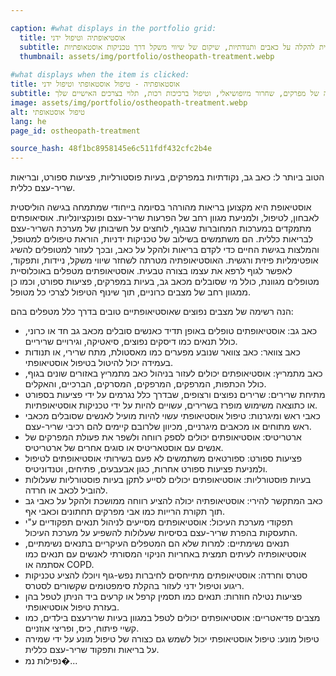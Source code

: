 ```yaml
---

caption: #what displays in the portfolio grid:
  title: אוסטיאופתיה וטיפול ידני
  subtitle: גישה הוליסטית להקלה על כאבים ותנודתיות, שיקום של שיווי משקל דרך טכניקות אוסטאופתיות.
  thumbnail: assets/img/portfolio/ostheopath-treatment.webp
  
#what displays when the item is clicked:
title: אוסטאופתיה - טיפול אוסטאופתי וטיפול ידני
subtitle: הערכת גוף מלא וטיפול מיועדים לטיפוח אי-איזום של שרירים ופשוטה, להקלה על כאבים ושיפור נגישות. טכניקות עשויות לכלול מוביליזציה של מפרקים, שחרור מיופושיאלי, וטיפול ברכיכות רכות, תלוי בצרכים האישיים שלך.
image: assets/img/portfolio/ostheopath-treatment.webp
alt: טיפול אוסטאופתי
lang: he
page_id: ostheopath-treatment

source_hash: 48f1bc8958145e6c511fdf432cfc2b4e
---
```

הטוב ביותר ל: כאב גב, נקודתיות במפרקים, בעיות פוסטורליות, פציעות ספורט, ובריאות שריר-עצם כללית.

אוסטיאופת היא מקצוען בריאות מהורהר בסיומה בייחודי שמתמחה בגישה הוליסטית לאבחון, לטיפול, ולמניעת מגוון רחב של הפרעות שריר-עצם ופונקציונליות. אוסיאופתים מתמקדים במערכות המחוברות שבגוף, לוחצים על חשיבותן של מערכת השריר-עצם לבריאות כללית. הם משתמשים בשילוב של טכניקות ידניות, הוראת טיפולים למטופל, והמלצות בגישת החיים כדי לקדם בריאות ולהקל על כאב, ובכך לעזור למטופלים להשיג אופטימליות פיזית ורגשית. האוסטיאופתיה מטרתה לשחזר שיווי משקל, ניידות, ותפקוד, לאפשר לגוף לרפא את עצמו בצורה טבעית. אוסטיאופתים מטפלים באוכלוסיית מטופלים מגוונת, כולל מי שסובלים מכאב גב, בעיות במפרקים, פציעות ספורט, וכמו כן ממגוון רחב של מצבים כרוניים, תוך שינוף הטיפול לצרכי כל מטופל.

הנה רשימה של מצבים נפוצים שאוסטיאופתיים טובים בדרך כלל מטפלים בהם:
- כאב גב: אוסטיאופתים טופלים באופן תדיד כאנשים סובלים מכאב גב חד או כרוני, כולל תנאים כמו דיסקים נפוצים, סיאטיקה, וגירויים שריריים.
- כאב צוואר: כאב צוואר שנובע מפערים כמו מאסטולת, מתח שרירי, או תנודות בעמידה יכול להיטול בטיפול אוסטיאופתי.
- כאב מתמריץ: אוסטיאופתים יכולים לעזור בניהול כאב מתמריץ באזורים שונים בגוף, כולל הכתפות, המרפקים, המרפקים, המסרקים, הברכיים, והאקלים.
- מתיחת שרירים: שרירים נפוצים ורצופים, שבדרך כלל נגרמים על ידי פציעות בספורט או כתוצאה משימוש מופרז בשרירים, עשויים להיות על ידי טכניקות אוסטיאופתיות.
- כאבי ראש ומיגרנות: טיפול אוסטיאופתי עשוי להיות מועיל לאנשים שסובלים מכאבי ראש מתוחים או מכאבים מיגרניים, מכיוון שלרובם קיימים להם רכיבי שריר-עצם.
- ארטריטיס: אוסטיאופתים יכולים לספק רווחה ולשפר את פעולת המפרקים של אנשים עם אוסטאריטיס או סוגים אחרים של ארטריטיס.
- פציעות ספורט: ספורטאים משתמשים לא פעם בשירותי אוסטיאופתים לטיפול ולמניעת פציעות ספורט אחרות, כגון אבעבעים, פתיחים, וטנדוניטיס.
- בעיות פוסטורליות: אוסטיאופתים יכולים לסייע לתקן בעיות פוסטורליות שעלולות להוביל לכאב או חרדה.
- כאב המתקשר להירי: אוסטיאופתיה יכולה להציע רווחה ממושכת ולהקל על כאבי גב תוך תקורת הרייות כמו אבי מפרקים תחתונים וכאבי אף.
- תפקודי מערכת העיכול: אוסטיאופתים מסייעים לניהול תנאים תפקודיים ע"י התעסקות בהפרת שריר-עצם בסיסיות שעלולות להשפיע על מערכת העיכול.
- תנאים נשימתיים: למרות שלא הם המטפלים העיקריים בתנאים נשימתיים, אוסטיאופתיה לעיתים תמצית באחריות הניקוי המסורתי לאנשים עם תנאים כמו אסתמה או COPD.
- סטרס וחרדה: אוסטיאופתים מתייחסים לחיברות נפש-גוף ויוכלו להציע טכניקות ריגוע וטיפול ידני לעזור בהקלת סימפטומים שקשורים לסטרס.
- פציעות נטילה חוזרות: תנאים כמו תסמין קרפל או קרעים ביד הניתן לטפל בהן בעזרת טיפול אוסטיאופתי.
- מצבים פדיאטריים: אוסטיאופתים יכולים לטפל במגוון בעיות שרירעצם בילדים, כמו קשיי פיתוח, כיס, ופריצי אוזניים.
- טיפול מונע: טיפול אוסטיאופתי יכול לשמש גם כצורה של טיפול מונע על ידי שמירה על בריאות ותפקוד שריר-עצם כללית.
- נפילות נמ�...
